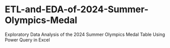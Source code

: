 # ETL-and-EDA-of-2024-Summer-Olympics-Medal
Exploratory Data Analysis of the 2024 Summer Olympics Medal Table Using Power Query in Excel
